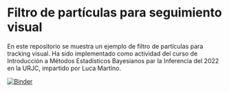 # Filtro de partículas para seguimiento visual

En este repositorio se muestra un ejemplo de filtro de partículas para tracking visual.
Ha sido implementado como actividad del curso de Introducción a Métodos Estadísticos Bayesianos par la Inferencia del 2022 en la URJC, impartido por Luca Martino.

[![Binder](https://mybinder.org/badge_logo.svg)](https://mybinder.org/v2/gh/SergioHdezG/ParticleFilterVisualTracking/HEAD?urlpath=https%3A%2F%2Fgithub.com%2FSergioHdezG%2FParticleFilterVisualTracking%2Fblob%2Fmaster%2Fparticle_filter_tracking.ipynb)
